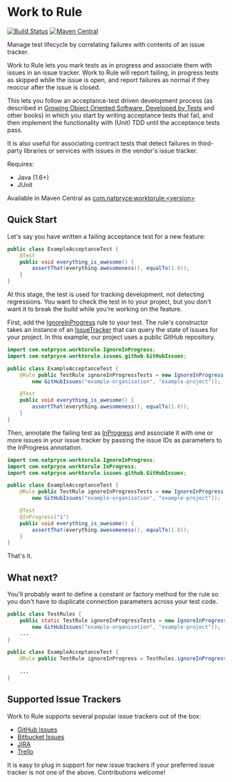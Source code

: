 Work to Rule
============

[![Build Status](https://travis-ci.org/npryce/worktorule.svg)](https://travis-ci.org/npryce/worktorule)
[![Maven Central](https://img.shields.io/maven-central/v/com.natpryyce/worktorule.svg?maxAge=2592000)](http://search.maven.org/#search%7Cgav%7C1%7Cg%3A%22com.natpryce%22%20AND%20a%3A%22worktorule%22)

Manage test lifecycle by correlating failures with contents of an issue tracker.

Work to Rule lets you mark tests as in progress and associate them with issues in an issue tracker.  Work to Rule
will report failing, in progress tests as skipped while the issue is open, and report failures as normal if they
reoccur after the issue is closed.

This lets you follow an acceptance-test driven development process 
(as described in [Growing Object Oriented Software, Developed by Tests](http://www.growing-object-oriented-software.com) 
and other books) in which you start by writing acceptance tests that fail, and then implement the functionality with 
(Unit) TDD until the acceptance tests pass.

It is also useful for associating contract tests that detect failures in third-party libraries or services with
issues in the vendor's issue tracker.

Requires:

 - Java (1.6+)
 - JUnit

Available in Maven Central as [com.natpryce:worktorule:\<version\>](http://search.maven.org/#browse%7C542918654)


Quick Start
-----------

Let's say you have written a failing acceptance test for a new feature:

~~~~~~~~~~~~~~~~~~~~~java
public class ExampleAcceptanceTest {
    @Test
    public void everything_is_awesome() {
        assertThat(everything.awesomeness(), equalTo(1.0));
    }
}
~~~~~~~~~~~~~~~~~~~~~

At this stage, the test is used for tracking development, not detecting regressions. You want to check the test in to your project, but you don't want it to break the build while you're working on the feature. 

First, add the [IgnoreInProgress](src/main/java/com/natpryce/worktorule/IgnoreInProgress.java) rule to your test.  The rule's constructor takes an instance of an [IssueTracker](src/main/java/com/natpryce/worktorule/IssueTracker.java) that can query the state of issues for your project.  In this example, our project uses a public GitHub repository.

~~~~~~~~~~~~~~~~~~~~~java
import com.natpryce.worktorule.IgnoreInProgress;
import com.natpryce.worktorule.issues.github.GitHubIssues;

public class ExampleAcceptanceTest {
    @Rule public TestRule ignoreInProgressTests = new IgnoreInProgress(
        new GitHubIssues("example-organisation", "example-project"));

    @Test
    public void everything_is_awesome() {
        assertThat(everything.awesomeness(), equalTo(1.0));
    }
}
~~~~~~~~~~~~~~~~~~~~~

Then, annotate the failing test as [InProgress](src/main/java/com/natpryce/worktorule/InProgress.java) and associate it with one or more issues in your issue tracker by passing the issue IDs  as parameters to the InProgress annotation. 

~~~~~~~~~~~~~~~~~~~~~java
import com.natpryce.worktorule.IgnoreInProgress;
import com.natpryce.worktorule.InProgress;
import com.natpryce.worktorule.issues.github.GitHubIssues;

public class ExampleAcceptanceTest {
    @Rule public TestRule ignoreInProgressTests = new IgnoreInProgress(
        new GitHubIssues("example-organisation", "example-project"));

    @Test
    @InProgress("1")
    public void everything_is_awesome() {
        assertThat(everything.awesomeness(), equalTo(1.0));
    }
}
~~~~~~~~~~~~~~~~~~~~~

That's it.

What next?
----------

You'll probably want to define a constant or factory method for the rule so you don't have to duplicate 
connection parameters across your test code. 

~~~~~~~~~~~~~~~~~~~~~java
public class TestRules {
    public static TestRule ignoreInProgressTests = new IgnoreInProgress(
        new GitHubIssues("example-organisation", "example-project"));
    ...
}

public class ExampleAcceptanceTest {
    @Rule public TestRule ignoreInProgress = TestRules.ignoreInProgressTests;
    
    ...
}
~~~~~~~~~~~~~~~~~~~~~


Supported Issue Trackers
------------------------

Work to Rule supports several popular issue trackers out of the box:

 - [GitHub Issues](https://guides.github.com/features/issues/)
 - [Bitbucket Issues](https://confluence.atlassian.com/display/BITBUCKET/Use+the+issue+tracker)
 - [JIRA](https://www.atlassian.com/software/jira)
 - [Trello](https://trello.com/)

It is easy to plug in support for new issue trackers if your preferred issue tracker is not one of the above. 
Contributions welcome!
